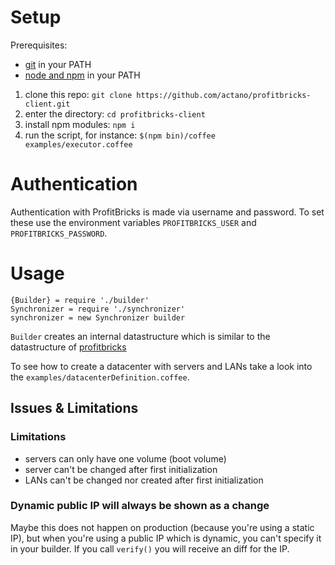 # Setup

Prerequisites:
- [git](https://git-scm.com/downloads) in your PATH
- [node and npm](https://nodejs.org/en/) in your PATH

1. clone this repo: `git clone https://github.com/actano/profitbricks-client.git`
2. enter the directory: `cd profitbricks-client`
3. install npm modules: `npm i`
4. run the script, for instance: `$(npm bin)/coffee examples/executor.coffee`

# Authentication

Authentication with ProfitBricks is made via username and password. To set these use the environment variables
`PROFITBRICKS_USER` and `PROFITBRICKS_PASSWORD`.

# Usage

    {Builder} = require './builder'
    Synchronizer = require './synchronizer'
    synchronizer = new Synchronizer builder

`Builder` creates an internal datastructure which is similar to the datastructure
of [profitbricks](https://devops.profitbricks.com/api/rest/#overview)

To see how to create a datacenter with servers and LANs take a look
into the `examples/datacenterDefinition.coffee`.

## Issues & Limitations

### Limitations

- servers can only have one volume (boot volume)
- server can't be changed after first initialization
- LANs can't be changed nor created after first initialization

### Dynamic public IP will always be shown as a change

Maybe this does not happen on production (because you're using a static IP), but when you're using a public IP which is dynamic, you can't
specify it in your builder. If you call `verify()` you will receive an diff for the IP.
